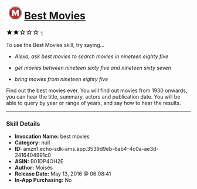 # &nbsp;<img src="skill_icon" alt="Best Movies icon" width="36"> [Best Movies](http://alexa.amazon.com/#skills/amzn1.echo-sdk-ams.app.3539d9eb-6ab4-4c0a-ae3d-2416404991c0)
![2 stars](../../images/ic_star_black_18dp_1x.png)![2 stars](../../images/ic_star_black_18dp_1x.png)![2 stars](../../images/ic_star_border_black_18dp_1x.png)![2 stars](../../images/ic_star_border_black_18dp_1x.png)![2 stars](../../images/ic_star_border_black_18dp_1x.png) 1

To use the Best Movies skill, try saying...

* *Alexa, ask best movies to search movies in nineteen eighty five*

* *get movies between nineteen sixty five and nineteen sixty seven*

* *bring movies from nineteen eighty five*

Find out the best movies ever. You will find out movies from 1930 onwards, you can hear the title, summary, actors and publication date. You will be able to query by year or range of years, and say how to hear the results.

***

### Skill Details

* **Invocation Name:** best movies
* **Category:** null
* **ID:** amzn1.echo-sdk-ams.app.3539d9eb-6ab4-4c0a-ae3d-2416404991c0
* **ASIN:** B01DP4OH2E
* **Author:** Moisés
* **Release Date:** May 13, 2016 @ 06:08:41
* **In-App Purchasing:** No
